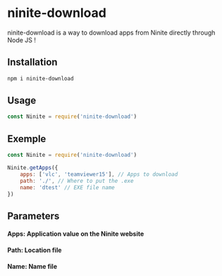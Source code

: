 # ninite-download

ninite-download is a way to download apps from Ninite directly through Node JS !

## Installation

```bash
npm i ninite-download
```

## Usage

```js
const Ninite = require('ninite-download')
```

## Exemple


```js
const Ninite = require('ninite-download')

Ninite.getApps({
    apps: ['vlc', 'teamviewer15'], // Apps to download
    path: './', // Where to put the .exe
    name: 'dtest' // EXE file name
})
```

## Parameters

#### Apps: Application value on the Ninite website
#### Path: Location file
#### Name: Name file